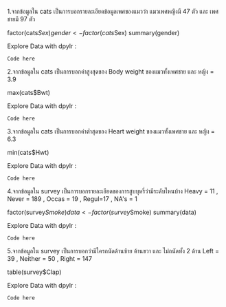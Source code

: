 1.จากข้อมูลใน cats เป็นการบอกรายละเอียดข้อมูลเพศของแมวว่า แมวเพศหญิงมี 47 ตัว และ เพศชายมี 97 ตัว

factor(cats$Sex)
gender <- factor(cats$Sex)
summary(gender)

Explore Data with dpylr :
```{R}
Code here
```
2.จากข้อมูลใน cats  เป็นการบอกค่าสูงสุดของ Body weight ของแมวทั้งเพศชาย และ หญิง = 3.9

max(cats$Bwt)

Explore Data with dpylr :
```{R}
Code here
```

3.จากข้อมูลใน cats  เป็นการบอกค่าต่ำสุดของ Heart weight ของแมวทั้งเพศชาย และ หญิง = 6.3

min(cats$Hwt)

Explore Data with dpylr :
```{R}
Code here
```

4.จากข้อมูลใน survey เป็นการบอกรายละเอียดของการสูบบุหรี่ว่ามีระดับไหนบ้าง Heavy = 11 , Never = 189 , Occas = 19 , Regul=17 , NA's = 1

factor(survey$Smoke)
data <- factor(survey$Smoke)
summary(data)

Explore Data with dpylr :
```{R}
Code here
```

5.จากข้อมูลใน survey เป็นการบอกว่ามีใครถนัดด้านซ้าย ด้านขวา และ ไม่ถนัดทั้ง 2 ด้าน Left = 39 , Neither = 50 , Right = 147

table(survey$Clap)

Explore Data with dpylr :
```{R}
Code here
```

